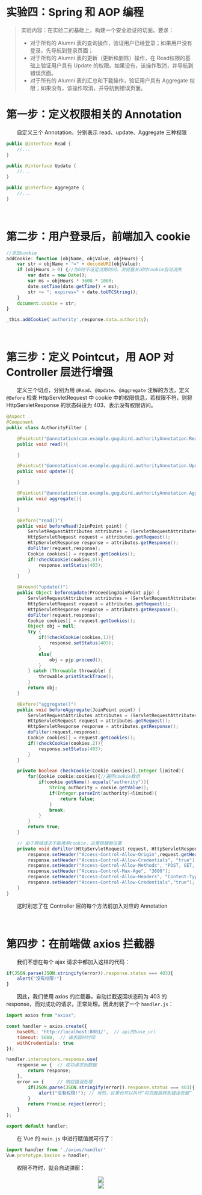 # 实验四：Spring 和 AOP 编程

>实验内容：在实验二的基础上，构建一个安全验证的切面。要求：  
>* 对于所有的 Alumni 表的查询操作，验证用户已经登录；如果用户没有登录，先导航到登录页面；
>* 对于所有的 Alumni 表的更新（更新和删除）操作，在 Read权限的基础上验证用户具有 Update 的权限。如果没有，该操作取消，并导航到错误页面。
>* 对于所有的 Alumni 表的汇总和下载操作，验证用户具有 Aggregate 权限；如果没有，该操作取消，并导航到错误页面。

# 第一步：定义权限相关的 Annotation
　　自定义三个 Annotation，分别表示 read、update、Aggregate 三种权限
```java
public @interface Read {
    //...
}
```  
```java
public @interface Update {
    //...
}
```
```java
public @interface Aggregate {
    //...
}
```

<br>

# 第二步：用户登录后，前端加入 cookie
```javascript
//添加cookie
addCookie: function (objName, objValue, objHours) {
    var str = objName + "=" + decodeURI(objValue);
    if (objHours > 0) {//为0时不设定过期时间，浏览器关闭时cookie自动消失
        var date = new Date();
        var ms = objHours * 3600 * 1000;
        date.setTime(date.getTime() + ms);
        str += "; expires=" + date.toUTCString();
    }
    document.cookie = str;
}

_this.addCookie('authority',response.data.authority);
```

<br>

# 第三步：定义 Pointcut，用 AOP 对 Controller 层进行增强
　　定义三个切点，分别为用 `@Read`、`@Update`、`@Aggregate` 注解的方法，定义 `@Before` 检查 HttpServletRequest 中 cookie 中的权限信息，若权限不符，则将 HttpServletResponse 的状态码设为 403，表示没有权限访问。
```java
@Aspect
@Component
public class AuthorityFilter {

    @Pointcut("@annotation(com.example.gugubird.authorityAnnotation.Read)")
    public void read(){

    }

    @Pointcut("@annotation(com.example.gugubird.authorityAnnotation.Update)")
    public void update(){

    }

    @Pointcut("@annotation(com.example.gugubird.authorityAnnotation.Aggregate)")
    public void aggregate(){

    }

    @Before("read()")
    public void beforeRead(JoinPoint point) {
        ServletRequestAttributes attributes = (ServletRequestAttributes) RequestContextHolder.getRequestAttributes();
        HttpServletRequest request = attributes.getRequest();
        HttpServletResponse response = attributes.getResponse();
        doFilter(request,response);
        Cookie cookies[] = request.getCookies();
        if(!checkCookie(cookies,0)){
            response.setStatus(403);
        }
    }

    @Around("update()")
    public Object beforeUpdate(ProceedingJoinPoint pjp) {
        ServletRequestAttributes attributes = (ServletRequestAttributes) RequestContextHolder.getRequestAttributes();
        HttpServletRequest request = attributes.getRequest();
        HttpServletResponse response = attributes.getResponse();
        doFilter(request,response);
        Cookie cookies[] = request.getCookies();
        Object obj = null;
        try {
            if(!checkCookie(cookies,1)){
                response.setStatus(403);
            }
            else{
                obj = pjp.proceed();
            }
        } catch (Throwable throwable) {
            throwable.printStackTrace();
        }
        return obj;
    }

    @Before("aggregate()")
    public void beforeAggregate(JoinPoint point) {
        ServletRequestAttributes attributes = (ServletRequestAttributes) RequestContextHolder.getRequestAttributes();
        HttpServletRequest request = attributes.getRequest();
        HttpServletResponse response = attributes.getResponse();
        doFilter(request,response);
        Cookie cookies[] = request.getCookies();
        if(!checkCookie(cookies,2)){
            response.setStatus(403);
        }
    }

    private boolean checkCookie(Cookie cookies[],Integer limited){
        for(Cookie cookie:cookies){//遍历cookie数组
            if(cookie.getName().equals("authority")){
                String authority = cookie.getValue();
                if(Integer.parseInt(authority)<limited){
                    return false;
                }
                break;
            }
        }
        return true;
    }

    // 由于跨域请求不能携带cookie，这里做辅助设置
    private void doFilter(HttpServletRequest request, HttpServletResponse response) {
        response.setHeader("Access-Control-Allow-Origin",request.getHeader("Origin"));
        response.setHeader("Access-Control-Allow-Credentials", "true");
        response.setHeader("Access-Control-Allow-Methods", "POST, GET, OPTIONS, DELETE,PUT,PATCH");
        response.setHeader("Access-Control-Max-Age", "3600");
        response.setHeader("Access-Control-Allow-Headers", "Content-Type,XFILENAME,XFILECATEGORY,XFILESIZE");
        response.setHeader("Access-Control-Allow-Credentials","true");
    }
}
```
　　这时别忘了在 Controller 层的每个方法前加入对应的 Annotation

<br>

# 第四步：在前端做 axios 拦截器
　　我们不想在每个 ajax 请求中都加入这样的代码：
```javascript
if(JSON.parse(JSON.stringify(error)).response.status === 403){
    alert("没有权限!")
}
```
　　因此，我们使用 axios 的拦截器，自动拦截返回状态码为 403 的 response，而对成功的请求，正常处理。因此封装了一个 `handler.js`：
```javascript
import axios from "axios";

const handler = axios.create({
    baseURL: 'http://localhost:8081/',  // api的base_url
    timeout: 5000,  // 请求超时时间
    withCredentials: true
});

handler.interceptors.response.use(
    response => {  // 成功请求到数据
        return response;
    },
    error => {     // 响应错误处理
        if(JSON.parse(JSON.stringify(error)).response.status === 403){
            alert("没有权限!"); // 当然，这里也可以执行“将页面跳转到错误页面”
        }
        return Promise.reject(error);
    }
);

export default handler;
```
　　在 Vue 的 `main.js` 中进行赋值就可行了：
```javascript
import handler from './axios/handler'
Vue.prototype.$axios = handler;
```

　　权限不符时，就会自动弹窗：
<div align="center">
  <img src="https://github.com/TanYJie/Technology-Stack/blob/master/中间件技术/实验四/image/权限不足.png"/>
</div>
 <div align="center">
  <img src="https://github.com/TanYJie/Technology-Stack/blob/master/中间件技术/实验四/image/删除失败.png"/>
</div>
 
